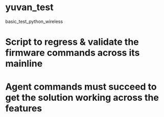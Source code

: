 # yuvan_test
basic_test_python_wireless
# Script to regress & validate the firmware commands across its mainline 
# Agent commands must succeed to get the solution working across the features
